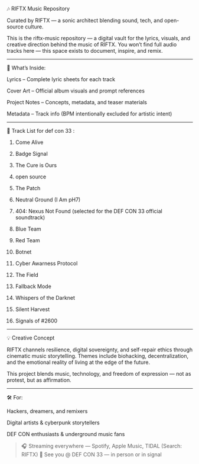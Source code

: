 🎶 RIFTX Music Repository

Curated by RIFTX — a sonic architect blending sound, tech, and open-source culture.

This is the riftx-music repository — a digital vault for the lyrics, visuals, and creative direction behind the music of RIFTX.
You won’t find full audio tracks here — this space exists to document, inspire, and remix.


---

📂 What’s Inside:

Lyrics – Complete lyric sheets for each track

Cover Art – Official album visuals and prompt references

Project Notes – Concepts, metadata, and teaser materials

Metadata – Track info (BPM intentionally excluded for artistic intent)



---

📀 Track List for def con 33 :

1. Come Alive


2. Badge Signal


3. The Cure is Ours


4. open source


5. The Patch


7. Neutral Ground (I Am pH7)

  
8.   404: Nexus Not Found (selected for the DEF CON 33 official soundtrack)


9. Blue Team


10. Red Team


11. Botnet


12. Cyber Awarness Protocol


13.  The Field


14. Fallback Mode

    
15. Whispers of the Darknet

   
16. Silent Harvest

    
17. Signals of #2600

---

💡 Creative Concept

RIFTX channels resilience, digital sovereignty, and self-repair ethics through cinematic music storytelling. Themes include biohacking, decentralization, and the emotional reality of living at the edge of the future.

This project blends music, technology, and freedom of expression — not as protest, but as affirmation.


---

🛠️ For:

Hackers, dreamers, and remixers

Digital artists & cyberpunk storytellers

DEF CON enthusiasts & underground music fans


> 🎧 Streaming everywhere — Spotify, Apple Music, TIDAL (Search: RIFTX)
🔗 See you @ DEF CON 33 — in person or in signal

